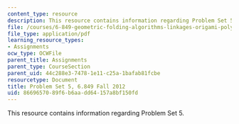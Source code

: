 ```yaml
---
content_type: resource
description: This resource contains information regarding Problem Set 5.
file: /courses/6-849-geometric-folding-algorithms-linkages-origami-polyhedra-fall-2012/8669657089f6b6aadd64157a8bf150fd_MIT6_849F12_ps5.pdf
file_type: application/pdf
learning_resource_types:
- Assignments
ocw_type: OCWFile
parent_title: Assignments
parent_type: CourseSection
parent_uid: 44c288e3-7478-1e11-c25a-1bafab81fcbe
resourcetype: Document
title: Problem Set 5, 6.849 Fall 2012
uid: 86696570-89f6-b6aa-dd64-157a8bf150fd
---
```

This resource contains information regarding Problem Set 5.

